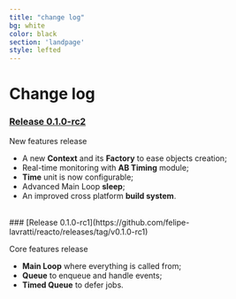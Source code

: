 ```yaml
---
title: "change log"
bg: white
color: black
section: 'landpage'
style: lefted
---
```


# Change log

### [Release 0.1.0-rc2](https://github.com/felipe-lavratti/reacto/releases/tag/v0.1.0-rc2)

New features release

- A new **Context** and its **Factory** to ease objects creation;
- Real-time monitoring with **AB Timing** module;
- **Time** unit is now configurable;
- Advanced Main Loop **sleep**;
- An improved cross platform **build system**.

<br>
### [Release 0.1.0-rc1](https://github.com/felipe-lavratti/reacto/releases/tag/v0.1.0-rc1)

Core features release

- **Main Loop** where everything is called from;
- **Queue** to enqueue and handle events;
- **Timed Queue** to defer jobs.
